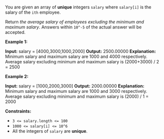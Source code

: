 
You are given an array of  **unique**  integers  `salary`  where  `salary[i]`  is the salary of the  `ith`  employee.

Return  _the average salary of employees excluding the minimum and maximum salary_. Answers within  `10^-5`  of the actual answer will be accepted.

**Example 1:**

**Input:** salary = [4000,3000,1000,2000]
**Output:** 2500.00000
**Explanation:** Minimum salary and maximum salary are 1000 and 4000 respectively.
Average salary excluding minimum and maximum salary is (2000+3000) / 2 = 2500

**Example 2:**

**Input:** salary = [1000,2000,3000]
**Output:** 2000.00000
**Explanation:** Minimum salary and maximum salary are 1000 and 3000 respectively.
Average salary excluding minimum and maximum salary is (2000) / 1 = 2000

**Constraints:**

-   `3 <= salary.length <= 100`
-   `1000 <= salary[i] <= 10^6`
-   All the integers of  `salary`  are  **unique**.
